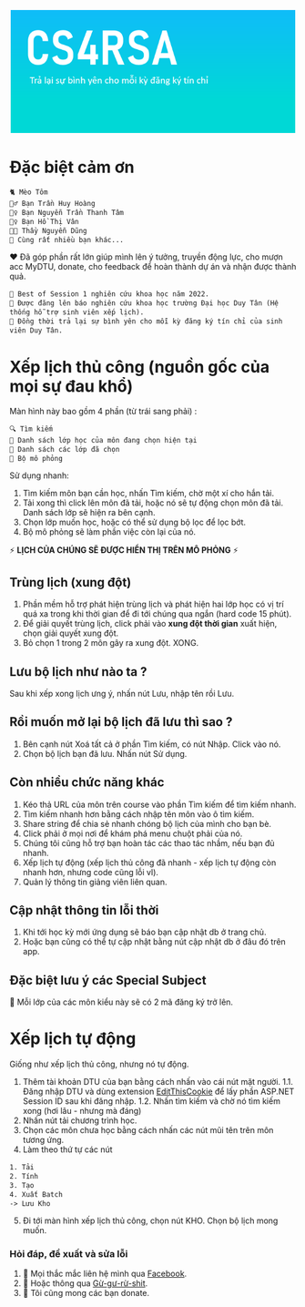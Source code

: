 <p align="center">
<img src="https://raw.githubusercontent.com/toky0s/cs4rsa_core/gh-pages/splashScreen.png" width=500/>
</p>

# Đặc biệt cảm ơn
```
🐈 Mèo Tôm
🕵️‍♂️ Bạn Trần Huy Hoàng
🕵️‍♀️ Bạn Nguyễn Trần Thanh Tâm
🕵️‍♀️ Bạn Hồ Thị Vân
👨‍🏫 Thầy Nguyễn Dũng
🧑‍ Cùng rất nhiều bạn khác...
```
♥️ Đã góp phần rất lớn giúp mình lên ý tưởng, truyền động lực, cho mượn acc MyDTU, donate, cho feedback để hoàn thành dự án và nhận được thành quả.
```
🎉 Best of Session 1 nghiên cứu khoa học năm 2022.
🎉 Được đăng lên báo nghiên cứu khoa học trường Đại học Duy Tân (Hệ thống hỗ trợ sinh viên xếp lịch).
🎉 Đồng thời trả lại sự bình yên cho mỗi kỳ đăng ký tín chỉ của sinh viên Duy Tân.
```
# Xếp lịch thủ công (nguồn gốc của mọi sự đau khổ)
Màn hình này bao gồm 4 phần (từ trái sang phải) :
```
🔍 Tìm kiếm
📑 Danh sách lớp học của môn đang chọn hiện tại
🥠 Danh sách các lớp đã chọn
📅 Bộ mô phỏng
```
Sử dụng nhanh:
1. Tìm kiếm môn bạn cần học, nhấn Tìm kiếm, chờ một xí cho hắn tải.
2. Tải xong thì click lên môn đã tải, hoặc nó sẽ tự động chọn môn đã tải. Danh sách lớp sẽ hiện ra bên cạnh.
3. Chọn lớp muốn học, hoặc có thể sử dụng bộ lọc để lọc bớt.
4. Bộ mô phỏng sẽ làm phần việc còn lại của nó.

⚡ **LỊCH CỦA CHÚNG SẼ ĐƯỢC HIỂN THỊ TRÊN MÔ PHỎNG** ⚡

## Trùng lịch (xung đột)
1. Phần mềm hỗ trợ phát hiện trùng lịch và phát hiện hai lớp học có vị trí quá xa trong khi thời gian để đi tới chúng qua ngắn (hard code 15 phút).
2. Để giải quyết trùng lịch, click phải vào **xung đột thời gian** xuất hiện, chọn giải quyết xung đột.
3. Bỏ chọn 1 trong 2 môn gây ra xung đột. XONG.

## Lưu bộ lịch như nào ta ?
Sau khi xếp xong lịch ưng ý, nhấn nút Lưu, nhập tên rồi Lưu.

## Rồi muốn mở lại bộ lịch đã lưu thì sao ?
1. Bên cạnh nút Xoá tất cả ở phần Tìm kiếm, có nút Nhập. Click vào nó.
2. Chọn bộ lịch bạn đã lưu. Nhấn nút Sử dụng.

## Còn nhiều chức năng khác
1. Kéo thả URL của môn trên course vào phần Tìm kiếm để tìm kiếm nhanh.
2. Tìm kiếm nhanh hơn bằng cách nhập tên môn vào ô tìm kiếm.
3. Share string để chia sẻ nhanh chóng bộ lịch của mình cho bạn bè.
4. Click phải ở mọi nơi để khám phá menu chuột phải của nó.
5. Chúng tôi cũng hỗ trợ bạn hoàn tác các thao tác nhầm, nếu bạn đủ nhanh.
6. Xếp lịch tự động (xếp lịch thủ công đã nhanh - xếp lịch tự động còn nhanh hơn, nhưng code cũng lỗi vl).
7. Quản lý thông tin giảng viên liên quan.

## Cập nhật thông tin lỗi thời
1. Khi tới học kỳ mới ứng dụng sẽ báo bạn cập nhật db ở trang chủ.
2. Hoặc bạn cũng có thể tự cập nhật bằng nút cập nhật db ở đâu đó trên app.

## Đặc biệt lưu ý các Special Subject
🍣 Mỗi lớp của các môn kiểu này sẽ có 2 mã đăng ký trở lên.

# Xếp lịch tự động
Giống như xếp lịch thủ công, nhưng nó tự động.

1. Thêm tài khoản DTU của bạn bằng cách nhấn vào cái nút mặt người.
1.1. Đăng nhập DTU và dùng extension [EditThisCookie](https://chrome.google.com/webstore/detail/editthiscookie/fngmhnnpilhplaeedifhccceomclgfbg)
để lấy phần ASP.NET Session ID sau khi đăng nhập.
1.2. Nhấn tìm kiếm và chờ nó tìm kiếm xong (hơi lâu - nhưng mà đáng)
2. Nhấn nút tải chương trình học.
3. Chọn các môn chưa học bằng cách nhấn các nút mũi tên trên môn tương ứng.
4. Làm theo thứ tự các nút 

```
1. Tải 
2. Tính 
3. Tạo 
4. Xuất Batch 
-> Lưu Kho
```

5. Đi tới màn hình xếp lịch thủ công, chọn nút KHO. Chọn bộ lịch mong muốn.

### Hỏi đáp, đề xuất và sửa lỗi
1. 🍕 Mọi thắc mắc liên hệ mình qua [Facebook](https://www.facebook.com/truongaxin/).
2. 📁 Hoặc thông qua [Gừ-gư-rừ-shit](https://forms.gle/247DQZ4eGnEiyt7M7).
3. 🎁 Tôi cũng mong các bạn donate.

